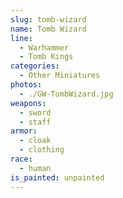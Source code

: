 ```yaml
---
slug: tomb-wizard
name: Tomb Wizard
line:
  - Warhammer
  - Tomb Kings
categories:
  - Other Miniatures
photos:
  - ./GW-TombWizard.jpg
weapons:
  - sword
  - staff
armor:
  - cloak
  - clothing
race:
  - human
is_painted: unpainted
---
```


